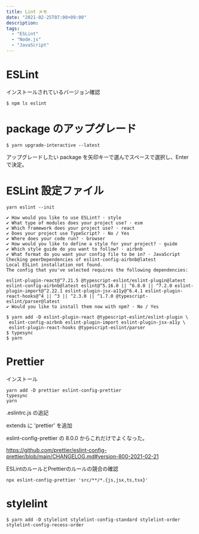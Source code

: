 ```yaml
---
title: Lint メモ
date: "2021-02-25T07:00+09:00"
description:
tags:
  - "ESLint"
  - "Node.js"
  - "JavaScript"
---
```


# ESLint

インストールされているバージョン確認

```
$ npm ls eslint
```

# package のアップグレード

```
$ yarn upgrade-interactive --latest
```

アップグレードしたい package を矢印キーで選んでスペースで選択し、Enter で決定。

# ESLint 設定ファイル

```
yarn eslint --init

✔ How would you like to use ESLint? · style
✔ What type of modules does your project use? · esm
✔ Which framework does your project use? · react
✔ Does your project use TypeScript? · No / Yes
✔ Where does your code run? · browser
✔ How would you like to define a style for your project? · guide
✔ Which style guide do you want to follow? · airbnb
✔ What format do you want your config file to be in? · JavaScript
Checking peerDependencies of eslint-config-airbnb@latest
Local ESLint installation not found.
The config that you've selected requires the following dependencies:

eslint-plugin-react@^7.21.5 @typescript-eslint/eslint-plugin@latest eslint-config-airbnb@latest eslint@^5.16.0 || ^6.8.0 || ^7.2.0 eslint-plugin-import@^2.22.1 eslint-plugin-jsx-a11y@^6.4.1 eslint-plugin-react-hooks@^4 || ^3 || ^2.3.0 || ^1.7.0 @typescript-eslint/parser@latest
✔ Would you like to install them now with npm? · No / Yes
```

```
$ yarn add -D eslint-plugin-react @typescript-eslint/eslint-plugin \
 eslint-config-airbnb eslint-plugin-import eslint-plugin-jsx-a11y \
 eslint-plugin-react-hooks @typescript-eslint/parser
$ typesync
$ yarn
```

# Prettier

インストール

```
yarn add -D prettier eslint-config-prettier
typesync
yarn
```

.eslintrc.js の追記

extends に 'prettier' を追加

eslint-config-prettier の 8.0.0 からこれだけでよくなった。

https://github.com/prettier/eslint-config-prettier/blob/main/CHANGELOG.md#version-800-2021-02-21


ESLintのルールとPrettierのルールの競合の確認

```
npx eslint-config-prettier 'src/**/*.{js,jsx,ts,tsx}'
```

# stylelint

```
$ yarn add -D stylelint stylelint-config-standard stylelint-order stylelint-config-recess-order
```
